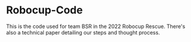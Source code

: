 # Robocup-Code
This is the code used for team BSR in the 2022 Robocup Rescue.
There's also a technical paper detailing our steps and thought process.
